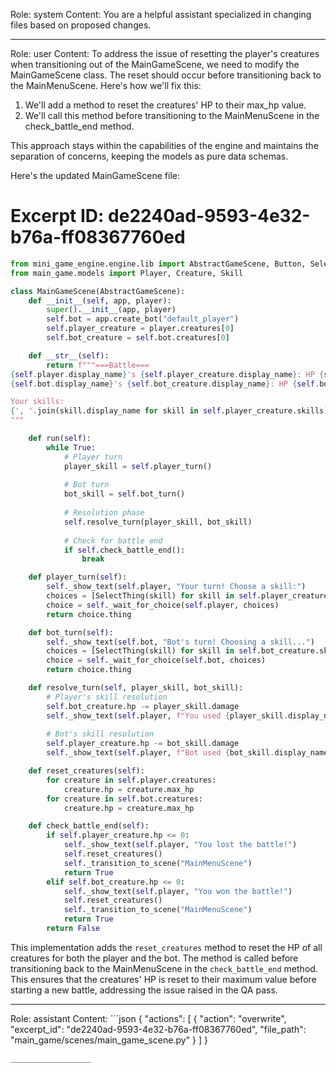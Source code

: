 Role: system
Content: You are a helpful assistant specialized in changing files based on proposed changes.
__________________
Role: user
Content: To address the issue of resetting the player's creatures when transitioning out of the MainGameScene, we need to modify the MainGameScene class. The reset should occur before transitioning back to the MainMenuScene. Here's how we'll fix this:

1. We'll add a method to reset the creatures' HP to their max_hp value.
2. We'll call this method before transitioning to the MainMenuScene in the check_battle_end method.

This approach stays within the capabilities of the engine and maintains the separation of concerns, keeping the models as pure data schemas.

Here's the updated MainGameScene file:

# Excerpt ID: de2240ad-9593-4e32-b76a-ff08367760ed
```python main_game/scenes/main_game_scene.py
from mini_game_engine.engine.lib import AbstractGameScene, Button, SelectThing
from main_game.models import Player, Creature, Skill

class MainGameScene(AbstractGameScene):
    def __init__(self, app, player):
        super().__init__(app, player)
        self.bot = app.create_bot("default_player")
        self.player_creature = player.creatures[0]
        self.bot_creature = self.bot.creatures[0]

    def __str__(self):
        return f"""===Battle===
{self.player.display_name}'s {self.player_creature.display_name}: HP {self.player_creature.hp}/{self.player_creature.max_hp}
{self.bot.display_name}'s {self.bot_creature.display_name}: HP {self.bot_creature.hp}/{self.bot_creature.max_hp}

Your skills:
{', '.join(skill.display_name for skill in self.player_creature.skills)}
"""

    def run(self):
        while True:
            # Player turn
            player_skill = self.player_turn()
            
            # Bot turn
            bot_skill = self.bot_turn()
            
            # Resolution phase
            self.resolve_turn(player_skill, bot_skill)
            
            # Check for battle end
            if self.check_battle_end():
                break

    def player_turn(self):
        self._show_text(self.player, "Your turn! Choose a skill:")
        choices = [SelectThing(skill) for skill in self.player_creature.skills]
        choice = self._wait_for_choice(self.player, choices)
        return choice.thing

    def bot_turn(self):
        self._show_text(self.bot, "Bot's turn! Choosing a skill...")
        choices = [SelectThing(skill) for skill in self.bot_creature.skills]
        choice = self._wait_for_choice(self.bot, choices)
        return choice.thing

    def resolve_turn(self, player_skill, bot_skill):
        # Player's skill resolution
        self.bot_creature.hp -= player_skill.damage
        self._show_text(self.player, f"You used {player_skill.display_name}! It dealt {player_skill.damage} damage.")
        
        # Bot's skill resolution
        self.player_creature.hp -= bot_skill.damage
        self._show_text(self.player, f"Bot used {bot_skill.display_name}! It dealt {bot_skill.damage} damage.")

    def reset_creatures(self):
        for creature in self.player.creatures:
            creature.hp = creature.max_hp
        for creature in self.bot.creatures:
            creature.hp = creature.max_hp

    def check_battle_end(self):
        if self.player_creature.hp <= 0:
            self._show_text(self.player, "You lost the battle!")
            self.reset_creatures()
            self._transition_to_scene("MainMenuScene")
            return True
        elif self.bot_creature.hp <= 0:
            self._show_text(self.player, "You won the battle!")
            self.reset_creatures()
            self._transition_to_scene("MainMenuScene")
            return True
        return False
```

This implementation adds the `reset_creatures` method to reset the HP of all creatures for both the player and the bot. The method is called before transitioning back to the MainMenuScene in the `check_battle_end` method. This ensures that the creatures' HP is reset to their maximum value before starting a new battle, addressing the issue raised in the QA pass.
__________________
Role: assistant
Content: ```json
{
  "actions": [
    {
      "action": "overwrite",
      "excerpt_id": "de2240ad-9593-4e32-b76a-ff08367760ed",
      "file_path": "main_game/scenes/main_game_scene.py"
    }
  ]
}
```
__________________

